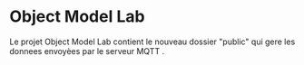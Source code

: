 # Object Model Lab

Le projet Object Model Lab contient le nouveau dossier "public" qui gere les donnees envoyèes par le serveur MQTT .
